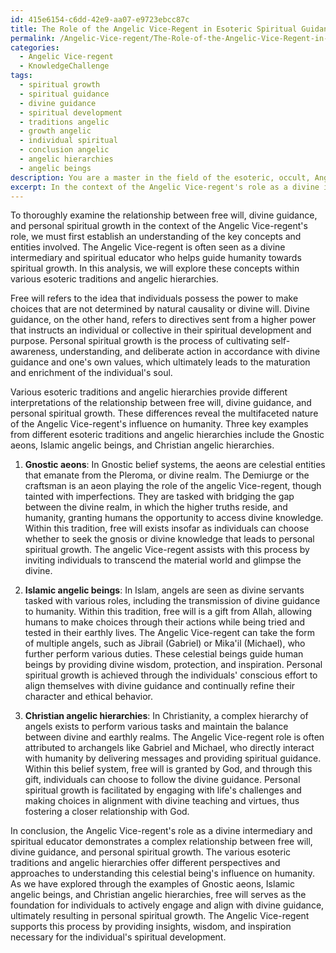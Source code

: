 ```yaml
---
id: 415e6154-c6dd-42e9-aa07-e9723ebcc87c
title: The Role of the Angelic Vice-Regent in Esoteric Spiritual Guidance
permalink: /Angelic-Vice-regent/The-Role-of-the-Angelic-Vice-Regent-in-Esoteric-Spiritual-Guidance/
categories:
  - Angelic Vice-regent
  - KnowledgeChallenge
tags:
  - spiritual growth
  - spiritual guidance
  - divine guidance
  - spiritual development
  - traditions angelic
  - growth angelic
  - individual spiritual
  - conclusion angelic
  - angelic hierarchies
  - angelic beings
description: You are a master in the field of the esoteric, occult, Angelic Vice-regent and Education. You are a writer of tests, challenges, books and deep knowledge on Angelic Vice-regent for initiates and students to gain deep insights and understanding from. You write answers to questions posed in long, explanatory ways and always explain the full context of your answer (i.e., related concepts, formulas, examples, or history), as well as the step-by-step thinking process you take to answer the challenges. Be rigorous and thorough, and summarize the key themes, ideas, and conclusions at the end.
excerpt: In the context of the Angelic Vice-regent's role as a divine intermediary and spiritual educator, analyze the relationship between free will, divine guidance, and personal spiritual growth, drawing upon examples from various esoteric traditions and angelic hierarchies to demonstrate the multifaceted nature of this celestial being's influence on humanity.
---
```

To thoroughly examine the relationship between free will, divine guidance, and personal spiritual growth in the context of the Angelic Vice-regent's role, we must first establish an understanding of the key concepts and entities involved. The Angelic Vice-regent is often seen as a divine intermediary and spiritual educator who helps guide humanity towards spiritual growth. In this analysis, we will explore these concepts within various esoteric traditions and angelic hierarchies.

Free will refers to the idea that individuals possess the power to make choices that are not determined by natural causality or divine will. Divine guidance, on the other hand, refers to directives sent from a higher power that instructs an individual or collective in their spiritual development and purpose. Personal spiritual growth is the process of cultivating self-awareness, understanding, and deliberate action in accordance with divine guidance and one's own values, which ultimately leads to the maturation and enrichment of the individual's soul.

Various esoteric traditions and angelic hierarchies provide different interpretations of the relationship between free will, divine guidance, and personal spiritual growth. These differences reveal the multifaceted nature of the Angelic Vice-regent's influence on humanity. Three key examples from different esoteric traditions and angelic hierarchies include the Gnostic aeons, Islamic angelic beings, and Christian angelic hierarchies.

1. **Gnostic aeons**: In Gnostic belief systems, the aeons are celestial entities that emanate from the Pleroma, or divine realm. The Demiurge or the craftsman is an aeon playing the role of the angelic Vice-regent, though tainted with imperfections. They are tasked with bridging the gap between the divine realm, in which the higher truths reside, and humanity, granting humans the opportunity to access divine knowledge. Within this tradition, free will exists insofar as individuals can choose whether to seek the gnosis or divine knowledge that leads to personal spiritual growth. The angelic Vice-regent assists with this process by inviting individuals to transcend the material world and glimpse the divine.

2. **Islamic angelic beings**: In Islam, angels are seen as divine servants tasked with various roles, including the transmission of divine guidance to humanity. Within this tradition, free will is a gift from Allah, allowing humans to make choices through their actions while being tried and tested in their earthly lives. The Angelic Vice-regent can take the form of multiple angels, such as Jibrail (Gabriel) or Mika'il (Michael), who further perform various duties. These celestial beings guide human beings by providing divine wisdom, protection, and inspiration. Personal spiritual growth is achieved through the individuals' conscious effort to align themselves with divine guidance and continually refine their character and ethical behavior.

3. **Christian angelic hierarchies**: In Christianity, a complex hierarchy of angels exists to perform various tasks and maintain the balance between divine and earthly realms. The Angelic Vice-regent role is often attributed to archangels like Gabriel and Michael, who directly interact with humanity by delivering messages and providing spiritual guidance. Within this belief system, free will is granted by God, and through this gift, individuals can choose to follow the divine guidance. Personal spiritual growth is facilitated by engaging with life's challenges and making choices in alignment with divine teaching and virtues, thus fostering a closer relationship with God.

In conclusion, the Angelic Vice-regent's role as a divine intermediary and spiritual educator demonstrates a complex relationship between free will, divine guidance, and personal spiritual growth. The various esoteric traditions and angelic hierarchies offer different perspectives and approaches to understanding this celestial being's influence on humanity. As we have explored through the examples of Gnostic aeons, Islamic angelic beings, and Christian angelic hierarchies, free will serves as the foundation for individuals to actively engage and align with divine guidance, ultimately resulting in personal spiritual growth. The Angelic Vice-regent supports this process by providing insights, wisdom, and inspiration necessary for the individual's spiritual development.
